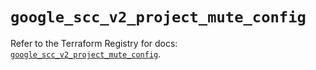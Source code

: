 # `google_scc_v2_project_mute_config`

Refer to the Terraform Registry for docs: [`google_scc_v2_project_mute_config`](https://registry.terraform.io/providers/hashicorp/google-beta/6.18.1/docs/resources/google_scc_v2_project_mute_config).
